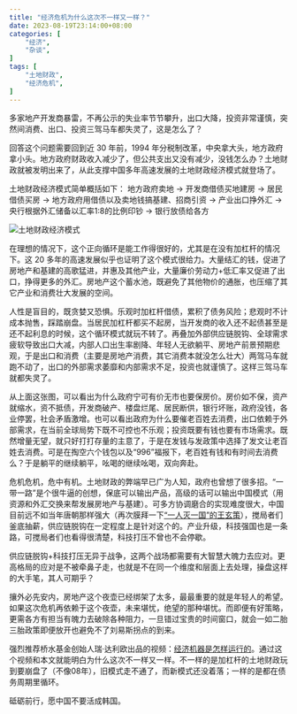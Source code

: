 ```yaml
---
title: "经济危机为什么这次不一样又一样？"
date: 2023-08-19T23:14:00+08:00
categories: [
    "经济",
    "杂谈",
]
tags: [
    "土地财政",
    "经济危机",
]
---
```


多家地产开发商暴雷，不再公示的失业率节节攀升，出口大降，投资非常谨慎，突然间消费、出口、投资三驾马车都失灵了，这是怎么了？

回答这个问题需要回到近 30 年前，1994 年分税制改革，中央拿大头，地方政府拿小头。地方政府财政收入减少了，但公共支出又没有减少，没钱怎么办？土地财政就被发明出来了，从此支撑中国多年高速发展的土地财政经济模式就登场了。

土地财政经济模式简单概括如下：
地方政府卖地 → 开发商借债买地建房 → 居民借债买房 → 地方政府用借债以及卖地钱搞基建、招商引资 → 产业出口挣外汇 → 央行根据外汇储备以汇率1:8的比例印钞 → 银行放债给各方

![土地财政经济模式](/image/posts/2023/land_finance.jpg)

<!--more-->

在理想的情况下，这个正向循环是能工作得很好的，尤其是在没有加杠杆的情况下。这 20 多年的高速发展似乎也证明了这个模式很给力。大量结汇的钱，促进了房地产和基建的高歌猛进，并惠及其他产业，大量廉价劳动力+低汇率又促进了出口，挣得更多的外汇。房地产这个蓄水池，既避免了其他物价的通胀，也压缩了其它产业和消费壮大发展的空间。

人性是盲目的，既贪婪又恐惧。乐观时加杠杆借债，累积了债务风险；悲观时不计成本抛售，踩踏崩盘。当居民加杠杆都买不起房，当开发商的收入还不起债甚至是还不起利息的时候，这个循环模式就玩不转了。再叠加外部供应链脱钩、全球需求疲软导致出口大减，内部人口出生率剧降、年轻人无欲躺平、房地产前景预期悲观，于是出口和消费（主要是房地产消费，其它消费本就没怎么壮大）两驾马车就跑不动了，出口的外部需求萎靡和内部需求不足，投资也就谨慎了。这样三驾马车就都失灵了。

从上面这张图，可以看出为什么政府宁可有价无市也要保房价。房价如不保，资产就缩水，资不抵债，开发商破产、楼盘烂尾、居民断供，银行坏账，政府没钱，各业停罢，社会矛盾激增。也可以看出政府为什么要催老百姓去消费，出口依赖于外部需求，在当前全球局势下既不可控也不乐观；投资既要有钱也要有市场需求。既然增量无望，就只好打打存量的主意了，于是在发钱与发政策中选择了发文让老百姓去消费。可是在掏空六个钱包以及“996”福报下，老百姓有钱和有时间去消费么？于是躺平的继续躺平，吆喝的继续吆喝，双向奔赴。

危机危机，危中有机。土地财政的弊端早已广为人知，政府也曾想了很多招。“一带一路”是个很牛逼的创想，保底可以输出产品，高级的话可以输出中国模式（用资源和外汇交换来帮发展房地产与基建）。可多方协调磨合的实现难度很大，中国目前远不如当年唐朝那样强大（再次膜拜一下[“一人灭一国”的王玄策](https://baike.baidu.com/item/%E7%8E%8B%E7%8E%84%E7%AD%96/2256445/)），搅局者们釜底抽薪，供应链脱钩在一定程度上是针对这个的。产业升级，科技强国也是一条路，可搅局者们也看得很清楚，科技打压不曾也不会停歇。

供应链脱钩+科技打压无异于战争，这两个战场都需要有大智慧大魄力去应对。更高格局的应对是不被牵鼻子走，也就是不在同一个维度和层面上去处理，操盘这样的大手笔，其人可期乎？

攘外必先安内，房地产这个夜壶已经绑架了太多，最最重要的就是年轻人的希望。如果这次危机再依赖于这个夜壶，未来堪忧，绝望的那种堪忧。而即便有好策略，更需各方有担当有魄力去破除各种阻力，一旦错过宝贵的时间窗口，就会一如二胎三胎政策即便放开也避免不了刘易斯拐点的到来。

强烈推荐桥水基金创始人瑞·达利欧出品的视频：[经济机器是怎样运行的](https://www.bilibili.com/video/BV15s411b7xr/)。通过这个视频和本文就能明白为什么这次不一样又一样。不一样的是加杠杆的土地财政玩到要崩盘了（不像08年），旧模式走不通了，而新模式还没着落；一样的是都在债务周期里循环。

砥砺前行，愿中国不要活成韩国。